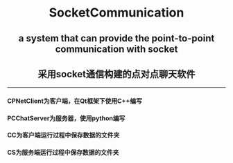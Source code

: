 # <center>SocketCommunication</center>
## <center>a system that can provide the point-to-point communication with socket</center>
## <center>采用socket通信构建的点对点聊天软件</center>

************
#### CPNetClient为客户端，在Qt框架下使用C++编写
#### PCChatServer为服务器，使用python编写
#### CC为客户端运行过程中保存数据的文件夹
#### CS为服务端运行过程中保存数据的文件夹
